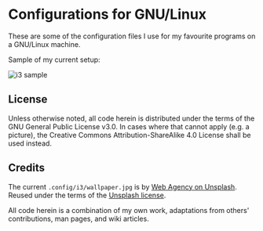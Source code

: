 # Configurations for GNU/Linux

These are some of the configuration files I use for my favourite programs on a GNU/Linux machine.

Sample of my current setup:

![i3 sample](https://raw.githubusercontent.com/protesilaos/dotfiles/master/Pictures/i3-sample.png)

## License

Unless otherwise noted, all code herein is distributed under the terms of the GNU General Public License v3.0. In cases where that cannot apply (e.g. a picture), the Creative Commons Attribution-ShareAlike 4.0 License shall be used instead.

## Credits

The current `.config/i3/wallpaper.jpg` is by [Web Agency on Unsplash](https://unsplash.com/?photo=KDYcgCEoFcY). Reused under the terms of the [Unsplash license](https://unsplash.com/license).

All code herein is a combination of my own work, adaptations from others' contributions, man pages, and wiki articles.
